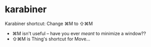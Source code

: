 # karabiner
Karabiner shortcut: Change ⌘M to ⇧⌘M

  * ⌘M isn't useful – have you ever _meant_ to minimize a window??
  * ⇧⌘M is Thing's shortcut for Move...
